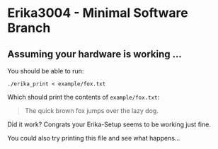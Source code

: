 # Erika3004 - Minimal Software Branch

## Assuming your hardware is working ...

You should be able to run:

```
./erika_print < example/fox.txt
```

Which should print the contents of `example/fox.txt`:

> The quick brown fox jumps over the lazy dog.

Did it work?
Congrats your Erika-Setup seems to be working just fine.

You could also try printing this file and see what happens...
